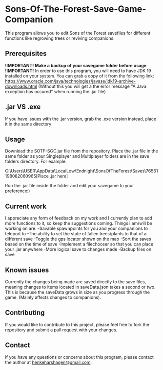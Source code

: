 # Sons-Of-The-Forest-Save-Game-Companion

  This program allows you to edit Sons of the Forest savefiles for different functions like regrowing trees or reviving companions.

## Prerequisites
  **!IMPORTANT! Make a backup of your savegame folder before usage !IMPORTANT!**
  In order to use this program, you will need to have JDK 19 installed on your system. You can grab a copy of it from the following link: 
  https://www.oracle.com/java/technologies/javase/jdk19-archive-downloads.html (Without this you will get a the error message "A Java exception has occured" when running the .jar file)
  
## .jar VS .exe

  If you have issues with the .jar version, grab the .exe version instead, place it in the same directory
  
## Usage
  Download the SOTF-SGC.jar file from the repository.
  Place the .jar file in the same folder as your Singleplayer and Multiplayer folders are in the save folders directory. For example:

  C:\Users\USER\AppData\LocalLow\Endnight\SonsOfTheForest\Saves\76561198082060965\[Place .jar here]
    
  Run the .jar file inside the folder and edit your savegame to your preference:)

## Current work
  I appreciate any form of feedback on my work and I currently plan to add more functions to it, so keep the suggestions coming. Things i am/will be working on are:
  -Savable spawnpoints for you and your companions to teleport to
  -The ability to set the state of fallen trees/plants to that of a different save
  -Toggle the gps locator shown on the map
  -Sort the saves based on the time of save
  -Implement a filechooser so that you can place your .jar anywhere
  -More logical save to changes made
  -Backup files on save
  
## Known issues
  Currently the changes being made are saved directly to the save files, meaning changes to items located in saveData.json takes a second or two. This is because the saveData grows in size as you progress through the game. (Mainly affects changes to companions).
  
## Contributing
  If you would like to contribute to this project, please feel free to fork the repository and submit a pull request with your changes.
  
## Contact
  If you have any questions or concerns about this program, please contact the author at henkeharshagen@gmail.com.
